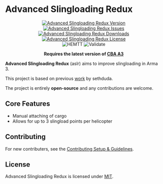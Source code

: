
# Advanced Slingloading Redux

<p align="center">
    <a href="https://github.com/Andx667/advanced_slingloading_redux/releases/latest">
        <img src="https://img.shields.io/badge/Version-0.0.0-blue?style=flat-square" alt="Advanced Slingloading Redux Version">
    </a>
    <a href="https://github.com/Andx667/advanced_slingloading_redux/issues">
        <img src="https://img.shields.io/github/issues-raw/Andx667/advanced_slingloading_redux.svg?style=flat-square&label=Issues" alt="Advanced Slingloading Redux Issues">
    </a>
    <a href="https://steamcommunity.com/sharedfiles/filedetails/?id=3573851584">
        <img src="https://img.shields.io/steam/downloads/3573851584.svg?style=flat-square&label=Downloads" alt="Advanced Slingloading Redux Downloads">
    </a>
    <a href="https://github.com/Andx667/advanced_slingloading_redux/blob/master/LICENSE">
        <img src="https://img.shields.io/badge/License-MIT-red?style=flat-square" alt="Advanced Slingloading Redux License">
    </a>
    <br>
    <img src="https://img.shields.io/github/actions/workflow/status/Andx667/advanced_slingloading_redux/hemtt.yml?style=flat-square&label=HEMTT" alt="HEMTT">
    <img src="https://img.shields.io/github/actions/workflow/status/Andx667/advanced_slingloading_redux/arma.yml?style=flat-square&label=Validate" alt="Validate">
</p>

<p align="center">
    <b>Requires the latest version of <a href="https://github.com/CBATeam/CBA_A3/releases/latest">CBA A3</a></b>
</p>

**Advanced Slingloading Redux** (aslr) aims to improve slingloading in Arma 3.

This project is based on previous [work](https://github.com/sethduda/AdvancedSlingLoading) by sethduda.

The project is entirely **open-source** and any contributions are welcome.

## Core Features

- Manual attaching of cargo
- Allows for up to 3 slingload points per helicopter

## Contributing

For new contributers, see the [Contributing Setup & Guidelines](./.github/CONTRIBUTING.md).

## License

Advanced Slingloading Redux is licensed under [MIT](./LICENSE.md).
